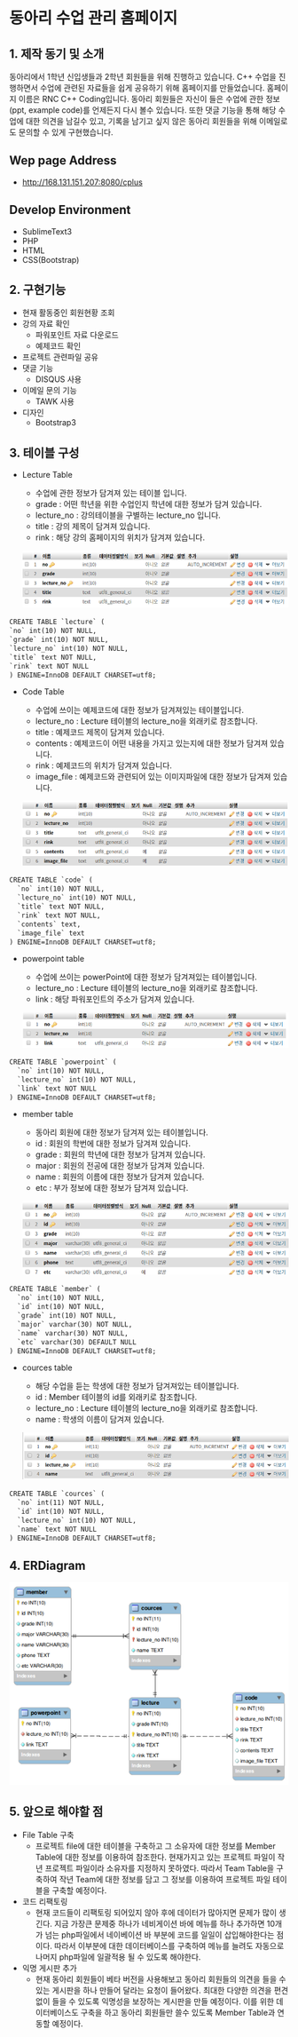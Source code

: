 동아리 수업 관리 홈페이지
=============

## 1. 제작 동기 및 소개

동아리에서 1학년 신입생들과 2학년 회원들을 위해 진행하고 있습니다.
C++ 수업을 진행하면서 수업에 관련된 자료들을 쉽게 공유하기 위해 홈페이지를 만들었습니다.
홈페이지 이름은 RNC C++ Coding입니다. 동아리 회원들은 자신이 들은 수업에 관한 정보(ppt, example code)를 
언제든지 다시 볼수 있습니다. 또한 댓글 기능을 통해 해당 수업에 대한 의견을 남길수 있고, 기록을 남기고 싶지 않은 
동아리 회원들을 위해 이메일로도 문의할 수 있게 구현했습니다.

## Wep page Address
 * http://168.131.151.207:8080/cplus

## Develop Environment 
  * SublimeText3
  * PHP
  * HTML
  * CSS(Bootstrap)

## 2. 구현기능
 * 현재 활동중인 회원현황 조회
 * 강의 자료 확인
   * 파워포인트 자료 다운로드
   * 예제코드 확인
 * 프로젝트 관련파일 공유
 * 댓글 기능
   * DISQUS 사용
 * 이메일 문의 기능
   * TAWK 사용
 * 디자인
   * Bootstrap3
   
## 3. 테이블 구성
 * Lecture Table 
   * 수업에 관한 정보가 담겨져 있는 테이블 입니다.
   * grade : 어떤 학년을 위한 수업인지 학년에 대한 정보가 담겨 있습니다.
   * lecture_no : 강의테이블을 구별하는 lecture_no 입니다.
   * title : 강의 제목이 담겨져 있습니다.
   * rink : 해당 강의 홈페이지의 위치가 담겨져 있습니다.
      
   ![Alt text](/lecture.png)
   
~~~ 
CREATE TABLE `lecture` (
`no` int(10) NOT NULL,
`grade` int(10) NOT NULL,
`lecture_no` int(10) NOT NULL,
`title` text NOT NULL,
`rink` text NOT NULL
) ENGINE=InnoDB DEFAULT CHARSET=utf8;
~~~
 * Code Table
   * 수업에 쓰이는 예제코드에 대한 정보가 담겨져있는 테이블입니다.
   * lecture_no : Lecture 테이블의 lecture_no을 외래키로 참조합니다.
   * title : 예제코드 제목이 담겨져 있습니다.
   * contents : 예제코드이 어떤 내용을 가지고 있는지에 대한 정보가 담겨져 있습니다.
   * rink : 예제코드의 위치가 담겨져 있습니다.
   * image_file : 예제코드와 관련되어 있는 이미지파일에 대한 정보가 담겨져 있습니다.
      
   ![Alt text](/code.png)
   
~~~
CREATE TABLE `code` (
  `no` int(10) NOT NULL,
  `lecture_no` int(10) NOT NULL,
  `title` text NOT NULL,
  `rink` text NOT NULL,
  `contents` text,
  `image_file` text
) ENGINE=InnoDB DEFAULT CHARSET=utf8;
~~~
 * powerpoint table
   * 수업에 쓰이는 powerPoint에 대한 정보가 담겨져있는 테이블입니다.
   * lecture_no : Lecture 테이블의 lecture_no을 외래키로 참조합니다.
   * link : 해당 파워포인트의 주소가 담겨져 있습니다.
      
   ![Alt text](/powerpoint.png)
   
~~~~
CREATE TABLE `powerpoint` (
  `no` int(10) NOT NULL,
  `lecture_no` int(10) NOT NULL,
  `link` text NOT NULL
) ENGINE=InnoDB DEFAULT CHARSET=utf8;
~~~~
 * member table
   * 동아리 회원에 대한 정보가 담겨져 있는 테이블입니다.
   * id : 회원의 학번에 대한 정보가 담겨져 있습니다.
   * grade : 회원의 학년에 대한 정보가 담겨져 있습니다.
   * major : 회원의 전공에 대한 정보가 담겨져 있습니다.
   * name : 회원의 이름에 대한 정보가 담겨져 있습니다.
   * etc : 부가 정보에 대한 정보가 담겨져 있습니다.
      
   ![Alt text](/member.png)
   
~~~~
CREATE TABLE `member` (
  `no` int(10) NOT NULL,
  `id` int(10) NOT NULL,
  `grade` int(10) NOT NULL,
  `major` varchar(30) NOT NULL,
  `name` varchar(30) NOT NULL,
  `etc` varchar(30) DEFAULT NULL
) ENGINE=InnoDB DEFAULT CHARSET=utf8;
~~~~
 * cources table
   * 해당 수업을 듣는 학생에 대한 정보가 담겨져있는 테이블입니다.
   * id : Member 테이블의 id를 외래키로 참조합니다.
   * lecture_no : Lecture 테이블의 lecture_no을 외래키로 참조합니다.
   * name : 학생의 이름이 담겨져 있습니다.
   
   ![Alt text](/cources.png)
   
~~~~
CREATE TABLE `cources` (
  `no` int(11) NOT NULL,
  `id` int(10) NOT NULL,
  `lecture_no` int(10) NOT NULL,
  `name` text NOT NULL
) ENGINE=InnoDB DEFAULT CHARSET=utf8;
~~~~
## 4. ERDiagram
  ![Alt text](/ERD.png)
  
## 5. 앞으로 해야할 점

* File Table 구축
  * 프로젝트 file에 대한 테이블을 구축하고 그 소유자에 대한 정보를 Member Table에 대한 정보를 이용하여 참조한다.
  현재가지고 있는 프로젝트 파일이 작년 프로젝트 파일이라 소유자를 지정하지 못하였다. 따라서 Team Table을 구축하여 
  작년 Team에 대한 정보를 담고 그 정보를 이용하여 프로젝트 파일 테이블을 구축할 예정이다.
* 코드 리팩토링
  * 현재 코드들이 리팩토링 되어있지 않아 후에 데이터가 많아지면 문제가 많이 생긴다. 지금 가장큰 문제중 하나가 
  네비게이션 바에 메뉴를 하나 추가하면 10개가 넘는 php파일에서 네이베이션 바 부분에 코드를 일일이 삽입해야한다는 점이다.
  따라서 이부분에 대한 데이터베이스를 구축하여 메뉴를 늘려도 자동으로 나머지 php파일에 일괄적용 될 수 있도록 해야한다.
* 익명 게시판 추가
  * 현재 동아리 회원들이 베타 버전을 사용해보고 동아리 회원들의 의견을 들을 수 있는 게시판을 하나 만들어 달라는 요청이 들어왔다.
  최대한 다양한 의견을 편견 없이 들을 수 있도록 익명성을 보장하는 게시판을 만들 예정이다. 이를 위한 데이터베이스도 구축을 하고
  동아리 회원들만 쓸수 있도록 Member Table과 연동할 예정이다.
